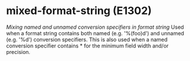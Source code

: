 # mixed-format-string (E1302)
*Mixing named and unnamed conversion specifiers in format string* Used
when a format string contains both named (e.g. '%(foo)d') and unnamed
(e.g. '%d') conversion specifiers. This is also used when a named
conversion specifier contains \* for the minimum field width and/or
precision.
